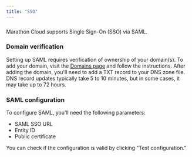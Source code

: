 ```yaml
---
title: "SSO"
---
```


###
Marathon Cloud supports Single Sign-On (SSO) via SAML.

### Domain verification
Setting up SAML requires verification of ownership of your domain(s). To add your domain, visit the [Domains page](https://cloud.marathonlabs.io/domains) and follow the instructions. After adding the domain, you'll need to add a TXT record to your DNS zone file. DNS record updates typically take 5 to 10 minutes, but in some cases, it may take up to 72 hours.

### SAML configuration
To configure SAML, you'll need the following parameters:
- SAML SSO URL
- Entity ID
- Public certificate

You can check if the configuration is valid by clicking "Test сonfiguration."
